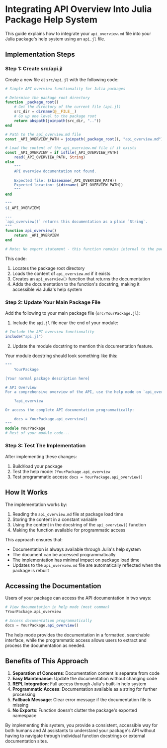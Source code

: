 # Integrating API Overview Into Julia Package Help System

This guide explains how to integrate your `api_overview.md` file into your Julia package's help system using an `api.jl` file.

## Implementation Steps

### Step 1: Create src/api.jl

Create a new file at `src/api.jl` with the following code:

```julia
# Simple API overview functionality for Julia packages

# Determine the package root directory
function _package_root()
    # Get the directory of the current file (api.jl)
    src_dir = dirname(@__FILE__)
    # Go up one level to the package root
    return abspath(joinpath(src_dir, ".."))
end

# Path to the api_overview.md file
const _API_OVERVIEW_PATH = joinpath(_package_root(), "api_overview.md")

# Load the content of the api_overview.md file if it exists
const _API_OVERVIEW = if isfile(_API_OVERVIEW_PATH)
    read(_API_OVERVIEW_PATH, String)
else
    """
    API overview documentation not found.
    
    Expected file: $(basename(_API_OVERVIEW_PATH))
    Expected location: $(dirname(_API_OVERVIEW_PATH))
    """
end

"""
$(_API_OVERVIEW)

---
`api_overview()` returns this documentation as a plain `String`.
"""
function api_overview()
    return _API_OVERVIEW
end

# Note: No export statement - this function remains internal to the package
```

This code:
1. Locates the package root directory
2. Loads the content of `api_overview.md` if it exists
3. Creates an `api_overview()` function that returns the documentation
4. Adds the documentation to the function's docstring, making it accessible via Julia's help system

### Step 2: Update Your Main Package File

Add the following to your main package file (`src/YourPackage.jl`):

1. Include the `api.jl` file near the end of your module:

```julia
# Include the API overview functionality
include("api.jl")
```

2. Update the module docstring to mention this documentation feature.

Your module docstring should look something like this:

```julia
"""
    YourPackage

[Your normal package description here]

# API Overview
For a comprehensive overview of the API, use the help mode on `api_overview`:

    ?api_overview

Or access the complete API documentation programmatically:

    docs = YourPackage.api_overview()
"""
module YourPackage
# Rest of your module code...
```

### Step 3: Test The Implementation

After implementing these changes:

1. Build/load your package
2. Test the help mode: `?YourPackage.api_overview`
3. Test programmatic access: `docs = YourPackage.api_overview()`

## How It Works

The implementation works by:

1. Reading the `api_overview.md` file at package load time
2. Storing the content in a constant variable
3. Using the content in the docstring of the `api_overview()` function
4. Making the function available for programmatic access

This approach ensures that:
- Documentation is always available through Julia's help system
- The document can be accessed programmatically
- The implementation has minimal impact on package load time
- Updates to the `api_overview.md` file are automatically reflected when the package is rebuilt

## Accessing the Documentation

Users of your package can access the API documentation in two ways:

```julia
# View documentation in help mode (most common)
?YourPackage.api_overview

# Access documentation programmatically
docs = YourPackage.api_overview()
```

The help mode provides the documentation in a formatted, searchable interface, while the programmatic access allows users to extract and process the documentation as needed.

## Benefits of This Approach

1. **Separation of Concerns**: Documentation content is separate from code
2. **Easy Maintenance**: Update the documentation without changing code
3. **REPL Integration**: Full access through Julia's built-in help system
4. **Programmatic Access**: Documentation available as a string for further processing
5. **Fallback Message**: Clear error message if the documentation file is missing
6. **No Exports**: Function doesn't clutter the package's exported namespace

By implementing this system, you provide a consistent, accessible way for both humans and AI assistants to understand your package's API without having to navigate through individual function docstrings or external documentation sites.